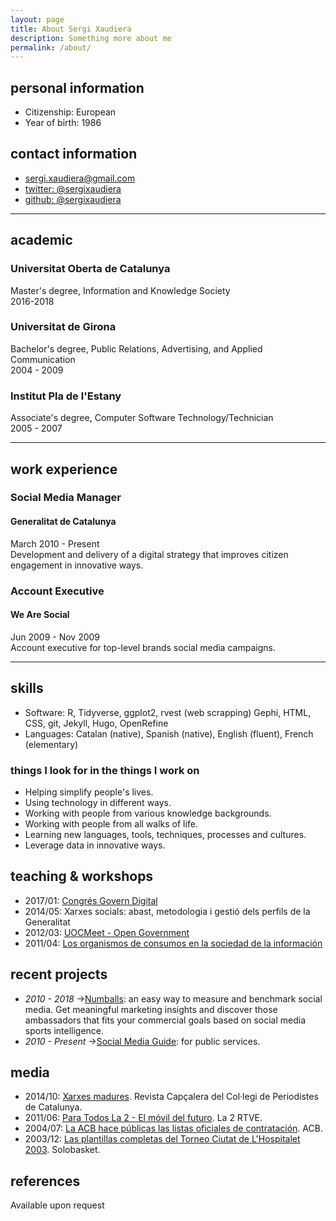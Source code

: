 ```yaml
---
layout: page
title: About Sergi Xaudiera
description: Something more about me
permalink: /about/
---
```

## personal information
- Citizenship: European
- Year of birth: 1986

## contact information
- [sergi.xaudiera@gmail.com](mailto:sergi.xaudiera@gmail.com)
- [twitter: @sergixaudiera](http://twitter.com/SergiXaudiera)
- [github: @sergixaudiera](http://github.com/sergixaudiera)

---

## academic
### Universitat Oberta de Catalunya
Master's degree, Information and Knowledge Society  
2016-2018

### Universitat de Girona
Bachelor's degree, Public Relations, Advertising, and Applied Communication  
2004 - 2009

### Institut Pla de l'Estany
Associate's degree, Computer Software Technology/Technician  
2005 - 2007

---

## work experience
### Social Media Manager
#### Generalitat de Catalunya
March 2010 - Present  
Development and delivery of a digital strategy that improves citizen engagement in innovative ways.

### Account Executive
#### We Are Social
Jun 2009 - Nov 2009  
Account executive for top-level brands social media campaigns.

---

## skills
- Software: R, Tidyverse, ggplot2, rvest (web scrapping) Gephi, HTML, CSS, git, Jekyll, Hugo, OpenRefine
- Languages: Catalan (native), Spanish (native), English (fluent), French (elementary)

### things I look for in the things I work on 
- Helping simplify people's lives.  
- Using technology in different ways.  
- Working with people from various knowledge backgrounds.  
- Working with people from all walks of life.  
- Learning new languages, tools, techniques, processes and cultures.  
- Leverage data in innovative ways. 

## teaching & workshops
- 2017/01: [Congrés Govern Digital](/2017/congres-govern-digital/)
- 2014/05: Xarxes socials: abast, metodologia i gestió dels perfils de la Generalitat
- 2012/03: [UOCMeet - Open Government](http://social.alumni.uoc.edu/uocmeet/2012/03/28/uocmeet-open-government/)
- 2011/04: [Los organismos de consumos en la sociedad de la información](/docs/20110427_curs_consum.pdf) 

## recent projects
- _2010 - 2018_ ->[Numballs](http://numballs.com): an easy way to measure and benchmark social media. Get meaningful marketing insights and discover those ambassadors that fits your commercial goals based on social media sports intelligence.
- _2010 - Present_ ->[Social Media Guide](https://github.com/gencat/guia-xarxes): for public services.

## media
- 2014/10: [Xarxes madures](http://www.periodistes.org/ca/article/xarxes-madures-248.html). Revista Capçalera del Col·legi de Periodistes de Catalunya.  
- 2011/06: [Para Todos La 2 - El móvil del futuro](http://www.rtve.es/alacarta/videos/para-todos-la-2/para-todos-2-movil-del-futuro/1118704/). La 2 RTVE. 
- 2004/07: [La ACB hace públicas las listas oficiales de contratación](http://www.acb.com/redaccion.php?id=18721). ACB.  
- 2003/12: [Las plantillas completas del Torneo Ciutat de L'Hospitalet 2003](http://www.solobasket.com/las-plantillas-completas-del-torneo-ciutat-de-lhospitalet). Solobasket. 

## references
Available upon request